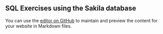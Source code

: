 ## SQL Exercises using the Sakila database

You can use the [editor on GitHub](https://github.com/chrisholyoake/SQL_Stuff/edit/master/README.md) to maintain and preview the content for your website in Markdown files.


